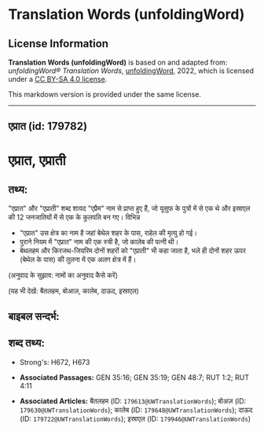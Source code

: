 # Translation Words (unfoldingWord)

## License Information

**Translation Words (unfoldingWord)** is based on and adapted from: _unfoldingWord® Translation Words_, [unfoldingWord](https://unfoldingword.org/utw), 2022, which is licensed under a [CC BY-SA 4.0 license](https://creativecommons.org/licenses/by-sa/4.0/legalcode.en).

This markdown version is provided under the same license.



--------------------------------

## एप्रात (id: 179782)

एप्रात, एप्राती
===============

तथ्य:
-----

"एप्रात" और "एप्राती" शब्द शायद "एप्रैम" नाम से प्राप्त हुए हैं, जो यूसुफ के पुत्रों में से एक थे और इस्राएल की 12 जनजातियों में से एक के कुलपति बन गए। विभिन्न

* "एप्रात" उस क्षेत्र का नाम है जहां बेथेल शहर के पास, राहेल की मृत्यु हो गई।
* पुराने नियम में "एप्रात" नाम की एक स्त्री है, जो कालेब की पत्नी थी।
* बेथलहम और किरजथ\-जियरिम दोनों शहरों को "एप्राती" भी कहा जाता है, भले ही दोनों शहर ऊपर (बेथेल के पास) की तुलना में एक अलग क्षेत्र में हैं।

(अनुवाद के सुझाव: नामों का अनुवाद कैसे करें)

(यह भी देखें: बैतलहम, बोआज़, कालेब, दाऊद, इस्राएल)

बाइबल सन्दर्भ:
--------------

शब्द तथ्य:
----------

* Strong's: H672, H673

* **Associated Passages:** GEN 35:16; GEN 35:19; GEN 48:7; RUT 1:2; RUT 4:11
* **Associated Articles:** बैतलहम (ID: `179613@UWTranslationWords`); बोअज़ (ID: `179630@UWTranslationWords`); कालेब (ID: `179648@UWTranslationWords`); दाऊद (ID: `179722@UWTranslationWords`); इस्राएल (ID: `179946@UWTranslationWords`)

